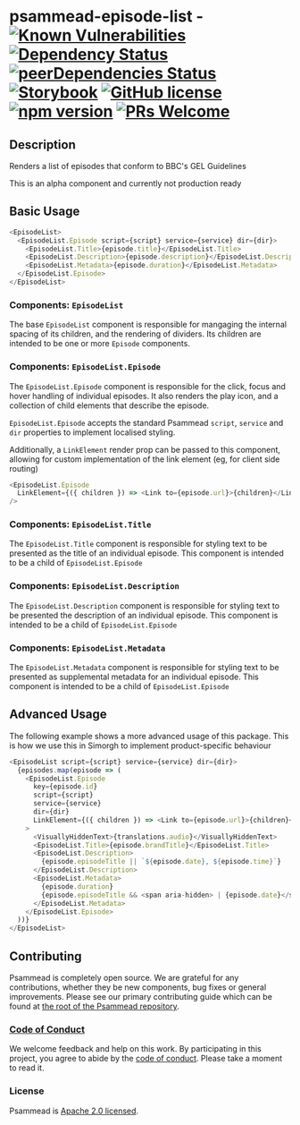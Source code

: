 # psammead-episode-list - [![Known Vulnerabilities](https://snyk.io/test/github/bbc/psammead/badge.svg?targetFile=packages%2Fcomponents%2Fpsammead-episode-list%2Fpackage.json)](https://snyk.io/test/github/bbc/psammead?targetFile=packages%2Fcomponents%2Fpsammead-episode-list%2Fpackage.json) [![Dependency Status](https://david-dm.org/bbc/psammead.svg?path=packages/components/psammead-episode-list)](https://david-dm.org/bbc/psammead?path=packages/components/psammead-episode-list) [![peerDependencies Status](https://david-dm.org/bbc/psammead/peer-status.svg?path=packages/components/psammead-episode-list)](https://david-dm.org/bbc/psammead?path=packages/components/psammead-episode-list&type=peer) [![Storybook](https://raw.githubusercontent.com/storybooks/brand/master/badge/badge-storybook.svg?sanitize=true)](https://bbc.github.io/psammead/?path=/story/figure--containing-image) [![GitHub license](https://img.shields.io/badge/license-Apache%202.0-blue.svg)](https://github.com/bbc/psammead/blob/latest/LICENSE) [![npm version](https://img.shields.io/npm/v/@bbc/psammead-episode-list.svg)](https://www.npmjs.com/package/@bbc/psammead-episode-list) [![PRs Welcome](https://img.shields.io/badge/PRs-welcome-brightgreen.svg)](https://github.com/bbc/psammead/blob/latest/CONTRIBUTING.md)

## Description

Renders a list of episodes that conform to BBC's GEL Guidelines

This is an alpha component and currently not production ready

## Basic Usage

```javascript
<EpisodeList>
  <EpisodeList.Episode script={script} service={service} dir={dir}>
    <EpisodeList.Title>{episode.title}</EpisodeList.Title>
    <EpisodeList.Description>{episode.description}</EpisodeList.Description>
    <EpisodeList.Metadata>{episode.duration}</EpisodeList.Metadata>
  </EpisodeList.Episode>
</EpisodeList>
```

### Components: `EpisodeList`

The base `EpisodeList` component is responsible for mangaging the internal spacing of its children, and the rendering of dividers. Its children are intended to be one or more `Episode` components.

### Components: `EpisodeList.Episode`

The `EpisodeList.Episode` component is responsible for the click, focus and hover handling of individual episodes. It also renders the play icon, and a collection of child elements that describe the episode.

`EpisodeList.Episode` accepts the standard Psammead `script`, `service` and `dir` properties to implement localised styling.

Additionally, a `LinkElement` render prop can be passed to this component, allowing for custom implementation of the link element (eg, for client side routing)

```javascript
<EpisodeList.Episode
  LinkElement={({ children }) => <Link to={episode.url}>{children}</Link>}
/>
```

### Components: `EpisodeList.Title`

The `EpisodeList.Title` component is responsible for styling text to be presented as the title of an individual episode. This component is intended to be a child of `EpisodeList.Episode`

### Components: `EpisodeList.Description`

The `EpisodeList.Description` component is responsible for styling text to be presented the description of an individual episode. This component is intended to be a child of `EpisodeList.Episode`

### Components: `EpisodeList.Metadata`

The `EpisodeList.Metadata` component is responsible for styling text to be presented as supplemental metadata for an individual episode. This component is intended to be a child of `EpisodeList.Episode`

## Advanced Usage

The following example shows a more advanced usage of this package. This is how we use this in Simorgh to implement product-specific behaviour

```javascript
<EpisodeList script={script} service={service} dir={dir}>
  {episodes.map(episode => (
    <EpisodeList.Episode
      key={episode.id}
      script={script}
      service={service}
      dir={dir}
      LinkElement={({ children }) => <Link to={episode.url}>{children}</Link>}
    >
      <VisuallyHiddenText>{translations.audio}</VisuallyHiddenText>
      <EpisodeList.Title>{episode.brandTitle}</EpisodeList.Title>
      <EpisodeList.Description>
        {episode.episodeTitle || `${episode.date}, ${episode.time}`}
      </EpisodeList.Description>
      <EpisodeList.Metadata>
        {episode.duration}
        {episode.episodeTitle && <span aria-hidden> | {episode.date}</span>}
      </EpisodeList.Metadata>
    </EpisodeList.Episode>
  ))}
</EpisodeList>
```

## Contributing

Psammead is completely open source. We are grateful for any contributions, whether they be new components, bug fixes or general improvements. Please see our primary contributing guide which can be found at [the root of the Psammead repository](https://github.com/bbc/psammead/blob/latest/CONTRIBUTING.md).

### [Code of Conduct](https://github.com/bbc/psammead/blob/latest/CODE_OF_CONDUCT.md)

We welcome feedback and help on this work. By participating in this project, you agree to abide by the [code of conduct](https://github.com/bbc/psammead/blob/latest/CODE_OF_CONDUCT.md). Please take a moment to read it.

### License

Psammead is [Apache 2.0 licensed](https://github.com/bbc/psammead/blob/latest/LICENSE).

